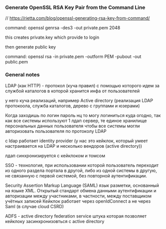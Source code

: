 ### Generate OpenSSL RSA Key Pair from the Command Line
// https://rietta.com/blog/openssl-generating-rsa-key-from-command/

command: openssl genrsa -des3 -out private.pem 2048
 
this creates private.key which provide to login

then generate public key

command: openssl rsa -in private.pem -outform PEM -pubout -out public.pem


### General notes

LDAP (как HTTP) - протокол (куча правил) с помощью которого идем за службой каталогов в которой хранится инфа от пользователей 

у него куча реализаций, например Active directory (реализация LDAP протокоола, служба каталогов, дерево с группами и юзерами)

Когда заходишь по логин пароль нц то могу логиниться куда огодно, так как все системы используют 1 лдап сервер, те единое хранилище персональных данных пользователя чтобы все системы могли авторизовать пользователя по протоколу LDAP

c ldap работает identity provider (у нас это кейклок, который умеет настраивается на LDAP и несколько вендоров (active directory))

лдап синхронизируется с кейклоком и томсом

SSO - технология, при использовании которой пользователь переходит из одного раздела портала в другой, либо из одной системы в другую, не связанную с первой системой, без повторной аутентификации.

Security Assertion Markup Language (SAML)  язык разметки, основанный на языке XML. Открытый стандарт обмена данными аутентификации и авторизации между участниками, в частности, между поставщиком учётных записей
Кейклок работает через openIdConnect а не через Saml (в случае cloud CSRD)

ADFS - active directory federation service штука которая позволяет кейклоку засинхронизовться с active directory
